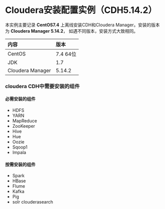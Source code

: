 Cloudera安装配置实例（CDH5.14.2）
=================================================================================
本实例主要记录 **CentOS7.4** 上离线安装CDH和Cloudera Manager。安装的版本为 **Cloudera Manager 5.14.2**，
如遇不同版本，安装方式大致相同。

| 内容 | 版本 |
| :----| :---|
| CentOS | 7.4 64位 |
| JDK | 1.7 |
| Cloudera Manager | 5.14.2 |


### cloudera CDH中需要安装的组件

#### 必需安装的组件
+ HDFS                                          
+ YARN                                          
+ MapReduce                                    
+ ZooKeeper                                     
+ Hive                                          
+ Hue                                           
+ Oozie                                         
+ Sqoop1                                        
+ Impala                                        

#### 按需安装的组件
+ Spark
+ HBase
+ Flume
+ Kafka
+ Pig
+ solr clouderasearch
